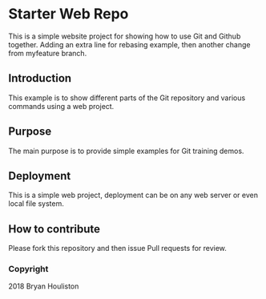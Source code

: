 # Starter Web Repo
This is a simple website project for showing how to use Git and Github together.
Adding an extra line for rebasing example, then another change from myfeature branch.

## Introduction
This example is to show different parts of the Git repository and various commands using a web project.

## Purpose
The main purpose is to provide simple examples for Git training demos.

## Deployment
This is a simple web project, deployment can be on any web server or even local file system.

## How to contribute
Please fork this repository and then issue Pull requests for review.

### Copyright
2018 Bryan Houliston